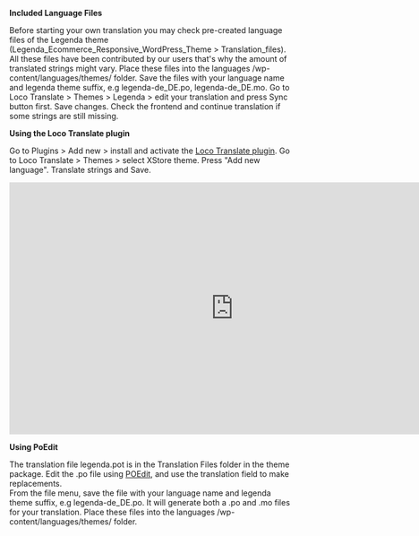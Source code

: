 **Included Language Files**

Before starting your own translation you may check pre-created language files of the Legenda theme (Legenda_Ecommerce_Responsive_WordPress_Theme > Translation_files). All these files have been contributed by our users that's why the amount of translated strings might vary.
Place these files into the languages /wp-content/languages/themes/ folder. Save the files with your language name and legenda theme suffix, e.g legenda-de_DE.po, legenda-de_DE.mo. Go to Loco Translate > Themes > Legenda > edit your translation and press Sync button first. Save changes. Check the frontend and continue translation if some strings are still missing.

**Using the Loco Translate plugin**

Go to  Plugins > Add new > install and activate the [Loco Translate plugin](https://wordpress.org/plugins/loco-translate/).
Go to  Loco Translate > Themes > select XStore theme. Press "Add new language". Translate strings and Save.
<iframe width="800" height="450" src="https://www.youtube.com/embed/1E5L9MyQ7W4" frameborder="0" allow="accelerometer; autoplay; encrypted-media; gyroscope; picture-in-picture" allowfullscreen></iframe>

**Using PoEdit**

The translation file legenda.pot is in the Translation Files folder in the theme package. Edit the .po file using [POEdit](https://poedit.net/), and use the translation field to make replacements.  
From the file menu, save the file with your language name and legenda theme suffix, e.g legenda-de_DE.po. It will generate both a .po and .mo files for your translation. Place these files into the languages /wp-content/languages/themes/ folder.